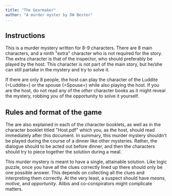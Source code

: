```yaml
---
title: "The Gearmaker"
author: "A murder myster by DW Bester"
...
```


## Instructions

This is a murder mystery written for 8-9 characters.
There are 8 main characters, and a ninth "extra" character who is not required for the story.
The extra character is that of the inspector, who should preferably be played by the host.
This character is not part of the main story, but he/she can still partake in the mystery and try to solve it.

If there are only 8 people, the host can play the character of
the Luddite (=Luddite=) or the spouse (=Spouse=) while also playing the host.
If you are the host, do not read any of the *other* character books as it might reveal the mystery, robbing you of the opportunity to solve it yourself.

## Rules and format of the game
The are also explained in each of the character booklets, as well as in the character booklet titled "Host.pdf" which you, as the host, should read immediately after this document.
In summary, this murder mystery shouldn't be played during the course of a dinner like other mysteries.
Rather, the dialogue should to be acted out before dinner, and then the characters should try to piece together the solution during a meal.

This murder mystery is meant to have a single, attainable solution.
Like logic puzzle, once you have all the clues correctly lined up there should only be one possible answer.
This depends on collecting all the clues and interpreting them correctly.
At the very least, a suspect should have *means*, *motive*, and *opportunity*.
Alibis and co-conspirators might complicate matters.

